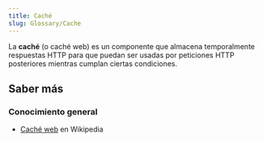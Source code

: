 ```yaml
---
title: Caché
slug: Glossary/Cache
---
```


La **caché** (o caché web) es un componente que almacena temporalmente respuestas HTTP para que puedan ser usadas por peticiones HTTP posteriores mientras cumplan ciertas condiciones.

## Saber más

### Conocimiento general

- [Caché web](https://es.wikipedia.org/wiki/Cach%C3%A9_web) en Wikipedia
